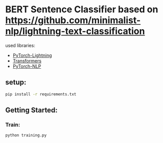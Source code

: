 # BERT Sentence Classifier based on https://github.com/minimalist-nlp/lightning-text-classification

used libraries:
- [PyTorch-Lightning](https://pytorch-lightning.readthedocs.io/en/latest/)
- [Transformers](https://huggingface.co/transformers/index.html)
- [PyTorch-NLP](https://pytorchnlp.readthedocs.io/en/latest/index.html)


## setup:

```bash
pip install -r requirements.txt
```

## Getting Started:

### Train:
```bash
python training.py
```